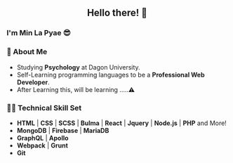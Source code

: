 <h2 align="center">Hello there! 👋</h2>
<h3>I'm <b>Min La Pyae</b> 😎 </h3>
<h3><b>🤗 About Me</b></h3>
<ul>
    <li>Studying <b>Psychology</b> at Dagon University.</li>
    <li>Self-Learning programming languages to be a <b> Professional Web Developer</b>.</li>
    <li>After Learning this, will be learning .....⚠️ </li>
</ul>
<h3><b>👨‍💻 Technical Skill Set</b></h3>
<ul>
    <li> <b>HTML</b> | <b>CSS</b> | <b>SCSS</b> | <b>Bulma</b> | <b>React</b> | <b>Jquery</b> | <b>Node.js</b> | <b>PHP</b> and More! </li>
    <li> <b>MongoDB</b> |  <b>Firebase</b> | <b>MariaDB</b> </li>
    <li> <b>GraphQL</b> |  <b>Apollo</b> </li>
    <li> <b>Webpack</b> |  <b>Grunt</b> </li>
    <li> <b>Git</b> </li>
</ul>
